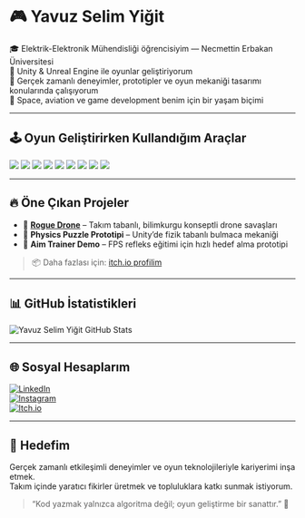# 🎮 Yavuz Selim Yiğit

🎓 Elektrik-Elektronik Mühendisliği öğrencisiyim — Necmettin Erbakan Üniversitesi  
🧠 Unity & Unreal Engine ile oyunlar geliştiriyorum  
👾 Gerçek zamanlı deneyimler, prototipler ve oyun mekaniği tasarımı konularında çalışıyorum  
🚀 Space, aviation ve game development benim için bir yaşam biçimi

---

## 🕹️ Oyun Geliştirirken Kullandığım Araçlar

<p align="left">
  <img src="https://img.shields.io/badge/Unity-000000?style=for-the-badge&logo=unity&logoColor=white" />
  <img src="https://img.shields.io/badge/Unreal%20Engine-313131?style=for-the-badge&logo=unrealengine&logoColor=white" />
  <img src="https://img.shields.io/badge/Blender-F5792A?style=for-the-badge&logo=blender&logoColor=white" />
  <img src="https://img.shields.io/badge/C%23-239120?style=for-the-badge&logo=c-sharp&logoColor=white" />
  <img src="https://img.shields.io/badge/C++-00599C?style=for-the-badge&logo=c%2B%2B&logoColor=white" />
  <img src="https://img.shields.io/badge/Python-3776AB?style=for-the-badge&logo=python&logoColor=white" />
  <img src="https://img.shields.io/badge/Figma-F24E1E?style=for-the-badge&logo=figma&logoColor=white" />
  <img src="https://img.shields.io/badge/XD-FF61F6?style=for-the-badge&logo=adobexd&logoColor=white" />
  <img src="https://img.shields.io/badge/Canva-00C4CC?style=for-the-badge&logo=canva&logoColor=white" />
</p>

---

## 🔥 Öne Çıkan Projeler

- 🚧 **[Rogue Drone](https://yavuz-selim-yigit.itch.io/)** – Takım tabanlı, bilimkurgu konseptli drone savaşları
- 🧪 **Physics Puzzle Prototipi** – Unity’de fizik tabanlı bulmaca mekaniği
- 🎯 **Aim Trainer Demo** – FPS refleks eğitimi için hızlı hedef alma prototipi

> 📦 Daha fazlası için: [itch.io profilim](https://yavuz-selim-yigit.itch.io/)

---

## 📊 GitHub İstatistikleri

![Yavuz Selim Yiğit GitHub Stats](https://github-readme-stats.vercel.app/api?username=Yavuz-Selim-Yigit&show_icons=true&theme=github_dark&bg_color=000C1D&title_color=58A6FF&icon_color=58A6FF&text_color=ADBAC7)

---

## 🌐 Sosyal Hesaplarım

[![LinkedIn](https://img.shields.io/badge/LinkedIn-Yavuz%20Selim%20Yiğit-blue?style=for-the-badge&logo=linkedin)](https://www.linkedin.com/in/yavuz-selim-yigit/)  
[![Instagram](https://img.shields.io/badge/Instagram-yselimygt-E4405F?style=for-the-badge&logo=instagram&logoColor=white)](https://instagram.com/yselimygt)  
[![Itch.io](https://img.shields.io/badge/Itch.io-Gamedev-FA5C5C?style=for-the-badge&logo=itch.io&logoColor=white)](https://yavuz-selim-yigit.itch.io/)

---

## 🎯 Hedefim
Gerçek zamanlı etkileşimli deneyimler ve oyun teknolojileriyle kariyerimi inşa etmek.  
Takım içinde yaratıcı fikirler üretmek ve topluluklara katkı sunmak istiyorum.

> “Kod yazmak yalnızca algoritma değil; oyun geliştirme bir sanattır.” 🎨
